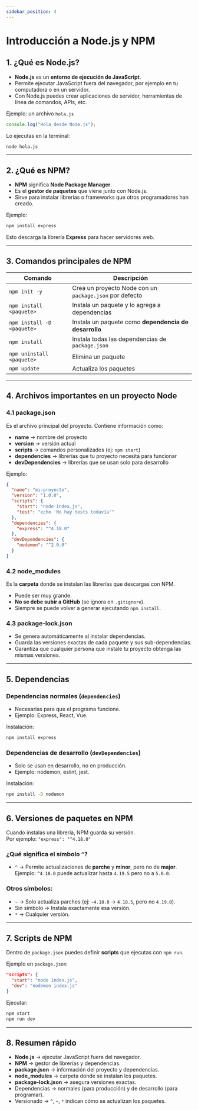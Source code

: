 ```yaml
---
sidebar_position: 4
---
```



# Introducción a Node.js y NPM



## 1. ¿Qué es Node.js?

- **Node.js** es un **entorno de ejecución de JavaScript**.  
- Permite ejecutar JavaScript fuera del navegador, por ejemplo en tu computadora o en un servidor.  
- Con Node.js puedes crear aplicaciones de servidor, herramientas de línea de comandos, APIs, etc.

Ejemplo: un archivo `hola.js`
```js
console.log("Hola desde Node.js");
```

Lo ejecutas en la terminal:
```bash
node hola.js
```

---

## 2. ¿Qué es NPM?

- **NPM** significa **Node Package Manager**.  
- Es el **gestor de paquetes** que viene junto con Node.js.  
- Sirve para instalar librerías o frameworks que otros programadores han creado.  

Ejemplo:
```bash
npm install express
```
Esto descarga la librería **Express** para hacer servidores web.

---

## 3. Comandos principales de NPM

| Comando                        | Descripción |
|--------------------------------|-------------|
| `npm init -y`                  | Crea un proyecto Node con un `package.json` por defecto |
| `npm install <paquete>`        | Instala un paquete y lo agrega a dependencias |
| `npm install -D <paquete>`     | Instala un paquete como **dependencia de desarrollo** |
| `npm install`                  | Instala todas las dependencias de `package.json` |
| `npm uninstall <paquete>`      | Elimina un paquete |
| `npm update`                   | Actualiza los paquetes |

---

## 4. Archivos importantes en un proyecto Node

### 4.1 package.json

Es el archivo principal del proyecto. Contiene información como:

- **name** → nombre del proyecto  
- **version** → versión actual  
- **scripts** → comandos personalizados (ej: `npm start`)  
- **dependencies** → librerías que tu proyecto necesita para funcionar  
- **devDependencies** → librerías que se usan solo para desarrollo  

Ejemplo:
```json
{
  "name": "mi-proyecto",
  "version": "1.0.0",
  "scripts": {
    "start": "node index.js",
    "test": "echo 'No hay tests todavía'"
  },
  "dependencies": {
    "express": "^4.18.0"
  },
  "devDependencies": {
    "nodemon": "^2.0.0"
  }
}
```

### 4.2 node_modules

Es la **carpeta** donde se instalan las librerías que descargas con NPM.  
- Puede ser muy grande.  
- **No se debe subir a GitHub** (se ignora en `.gitignore`).  
- Siempre se puede volver a generar ejecutando `npm install`.

### 4.3 package-lock.json

- Se genera automáticamente al instalar dependencias.  
- Guarda las versiones exactas de cada paquete y sus sub-dependencias.  
- Garantiza que cualquier persona que instale tu proyecto obtenga las mismas versiones.

---

## 5. Dependencias

### Dependencias normales (`dependencies`)
- Necesarias para que el programa funcione.  
- Ejemplo: Express, React, Vue.

Instalación:
```bash
npm install express
```

### Dependencias de desarrollo (`devDependencies`)
- Solo se usan en desarrollo, no en producción.  
- Ejemplo: nodemon, eslint, jest.

Instalación:
```bash
npm install -D nodemon
```

---

## 6. Versiones de paquetes en NPM

Cuando instalas una librería, NPM guarda su versión.  
Por ejemplo: `"express": "^4.18.0"`

### ¿Qué significa el símbolo `^`?
- `^` → Permite actualizaciones de **parche** y **minor**, pero no de **major**.  
  Ejemplo: `^4.18.0` puede actualizar hasta `4.19.5` pero no a `5.0.0`.

### Otros símbolos:
- `~` → Solo actualiza parches (ej: `~4.18.0` → `4.18.5`, pero no `4.19.0`).  
- Sin símbolo → Instala exactamente esa versión.  
- `*` → Cualquier versión.

---

## 7. Scripts de NPM

Dentro de `package.json` puedes definir **scripts** que ejecutas con `npm run`.

Ejemplo en `package.json`:
```json
"scripts": {
  "start": "node index.js",
  "dev": "nodemon index.js"
}
```

Ejecutar:
```bash
npm start
npm run dev
```

---

## 8. Resumen rápido

- **Node.js** → ejecutar JavaScript fuera del navegador.  
- **NPM** → gestor de librerías y dependencias.  
- **package.json** → información del proyecto y dependencias.  
- **node_modules** → carpeta donde se instalan los paquetes.  
- **package-lock.json** → asegura versiones exactas.  
- Dependencias → normales (para producción) y de desarrollo (para programar).  
- Versionado → `^`, `~`, `*` indican cómo se actualizan los paquetes.

